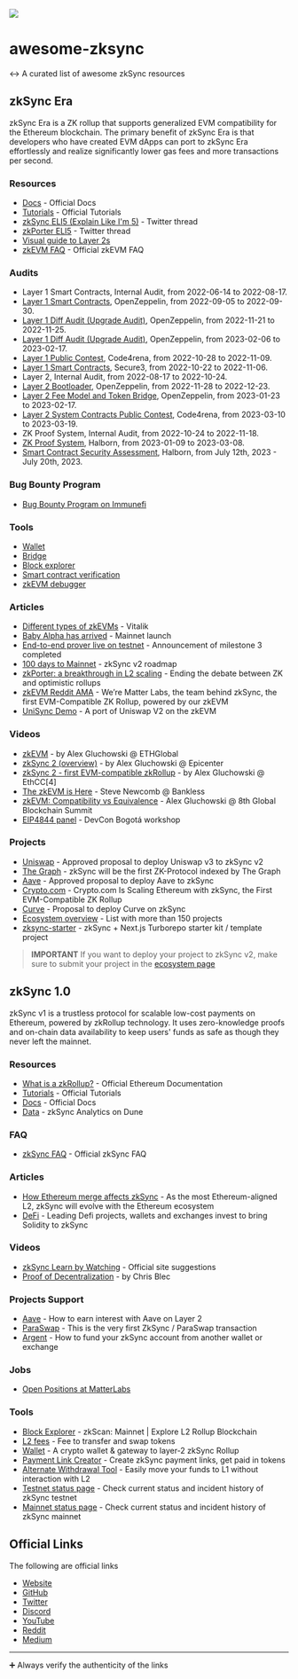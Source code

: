 ![](./zkSync-logo.png)

# awesome-zksync

↔️ A curated list of awesome zkSync resources

## zkSync Era

zkSync Era is a ZK rollup that supports generalized EVM compatibility for the Ethereum blockchain. The primary benefit of zkSync Era is that developers who have created EVM dApps can port to zkSync Era effortlessly and realize significantly lower gas fees and more transactions per second.

### Resources

- [Docs](https://v2-docs.zksync.io/dev/) - Official Docs
- [Tutorials](https://v2-docs.zksync.io/dev/tutorials/) - Official Tutorials
- [zkSync ELI5 (Explain Like I'm 5)](https://twitter.com/0xangelfish/status/1460303951627128832) - Twitter thread
- [zkPorter ELI5](https://twitter.com/0xangelfish/status/1460741464757919744) - Twitter thread
- [Visual guide to Layer 2s](https://mirror.xyz/cliffton.eth/mCO-oaRIOyvEpIZ5hJrmU-cNDZ3Z9Es7mXOPH_I9uoM)
- [zkEVM FAQ](https://zksync.io/zkevm/) - Official zkEVM FAQ

### Audits

- Layer 1 Smart Contracts, Internal Audit, from 2022-06-14 to 2022-08-17.
- [Layer 1 Smart Contracts](https://blog.openzeppelin.com/zksync-layer-1-audit/), OpenZeppelin, from 2022-09-05 to 2022-09-30.
- [Layer 1 Diff Audit (Upgrade Audit)](https://blog.openzeppelin.com/zksync-layer-1-diff-audit/), OpenZeppelin, from 2022-11-21 to 2022-11-25.
- [Layer 1 Diff Audit (Upgrade Audit)](https://blog.openzeppelin.com/zksync-l1-diff-audit-february-2023/), OpenZeppelin, from 2023-02-06 to 2023-02-17.
- [Layer 1 Public Contest](https://code4rena.com/reports/2022-10-zksync/), Code4rena, from 2022-10-28 to 2022-11-09.
- [Layer 1 Smart Contracts](https://github.com/Secure3Audit/Secure3Academy/blob/main/audit_reports/zkSync/zkSync_L1_final_Secure3_Audit_Report.pdf), Secure3, from 2022-10-22 to 2022-11-06.
- Layer 2, Internal Audit, from 2022-08-17 to 2022-10-24.
- [Layer 2 Bootloader](https://blog.openzeppelin.com/zksync-bootloader-audit-report/), OpenZeppelin, from 2022-11-28 to 2022-12-23.
- [Layer 2 Fee Model and Token Bridge](https://blog.openzeppelin.com/zksync-fee-model-and-token-bridge-audit/), OpenZeppelin, from 2023-01-23 to 2023-02-17.
- [Layer 2 System Contracts Public Contest](https://code4rena.com/contests/2023-03-zksync-era-system-contracts-contest), Code4rena, from 2023-03-10 to 2023-03-19.
- ZK Proof System, Internal Audit, from 2022-10-24 to 2022-11-18.
- [ZK Proof System](https://github.com/HalbornSecurity/PublicReports/blob/master/ZK%20Audits/MatterLabs_zkSync_Era_Circuits_Zero_Knowledge_Security_Audit_Report_Halborn_Final..pdf), Halborn, from 2023-01-09 to 2023-03-08.
- [Smart Contract Security Assessment](https://github.com/HalbornSecurity/PublicReports/blob/master/Solidity%20Smart%20Contract%20Audits/MatterLabs_Verifier_Smart_Contract_Security_Assessment_Report_Halborn_Final.pdf), Halborn, from July 12th, 2023 - July 20th, 2023.

### Bug Bounty Program

- [Bug Bounty Program on Immunefi](https://immunefi.com/bounty/zksyncera/)

### Tools

- [Wallet](https://portal.zksync.io/)
- [Bridge](https://portal.zksync.io/bridge)
- [Block explorer](https://zksync2-mainnet.zkscan.io/)
- [Smart contract verification](https://scan-v2.zksync.dev/contracts/verify)
- [zkEVM debugger](https://scan-v2.zksync.dev/tools/debugger)

### Articles

- [Different types of zkEVMs](https://vitalik.ca/general/2022/08/04/zkevm.html) - Vitalik
- [Baby Alpha has arrived](https://blog.matter-labs.io/baby-alpha-has-arrived-5b10798bc623) - Mainnet launch
- [End-to-end prover live on testnet](https://blog.matter-labs.io/milestone-3-zksync-end-to-end-prover-is-now-live-on-testnet-9ee4fdc1874f) - Announcement of milestone 3 completed
- [100 days to Mainnet](https://blog.matter-labs.io/100-days-to-mainnet-6f230893bd73) - zkSync v2 roadmap
- [zkPorter: a breakthrough in L2 scaling](https://medium.com/matter-labs/zkporter-a-breakthrough-in-l2-scaling-ed5e48842fbf) - Ending the debate between ZK and optimistic rollups
- [zkEVM Reddit AMA](https://www.reddit.com/r/ethereum/comments/q8q822/ama_were_matter_labs_the_team_behind_zksync_the/) - We’re Matter Labs, the team behind zkSync, the first EVM-Compatible ZK Rollup, powered by our zkEVM
- [UniSync Demo](https://medium.com/matter-labs/unisync-a-port-of-uniswap-v2-on-the-zkevm-b12954748504) - A port of Uniswap V2 on the zkEVM

### Videos

- [zkEVM](https://youtu.be/6wLSkpIHXM8) - by Alex Gluchowski @ ETHGlobal
- [zkSync 2 (overview)](https://www.youtube.com/watch?v=7jPusi4BJWc) - by Alex Gluchowski @ Epicenter
- [zkSync 2 - first EVM-compatible zkRollup](https://www.youtube.com/watch?v=zknVgruhjnU) - by Alex Gluchowski @ EthCC[4]
- [The zkEVM is Here](https://www.youtube.com/watch?v=QkZUlqetTRA) - Steve Newcomb @ Bankless
- [zkEVM: Compatibility vs Equivalence](https://www.youtube.com/watch?v=-Kglh-5Na-k&t=2265s) - Alex Gluchowski @ 8th Global Blockchain Summit
- [EIP4844 panel](https://www.youtube.com/watch?v=idBYmaok520&t=13461s) - DevCon Bogotá workshop

### Projects

- [Uniswap](https://app.uniswap.org/#/vote/2/25) - Approved proposal to deploy Uniswap v3 to zkSync v2
- [The Graph](https://blog.matter-labs.io/thegraph-51c45d351029) - zkSync will be the first ZK-Protocol indexed by The Graph
- [Aave](https://snapshot.org/#/aave.eth/proposal/0x8257d8c7681a3587a61f0d97997045c4d35815031d56386c854afa66f0d04351) - Approved proposal to deploy Aave to zkSync
- [Crypto.com](https://blog.matter-labs.io/cryptocom-cb911e7ba58c) - Crypto.com Is Scaling Ethereum with zkSync, the First EVM-Compatible ZK Rollup
- [Curve](https://gov.curve.fi/t/proposal-to-launch-curve-on-zksync/4367) - Proposal to deploy Curve on zkSync
- [Ecosystem overview](https://ecosystem.zksync.io/) - List with more than 150 projects
- [zksync-starter](https://github.com/ewerx/zksync-starter) - zkSync + Next.js Turborepo starter kit / template project

> **IMPORTANT** If you want to deploy your project to zkSync v2, make sure to submit your project in the [ecosystem page](https://ecosystem.zksync.io/)

## zkSync 1.0

zkSync v1 is a trustless protocol for scalable low-cost payments on Ethereum, powered by zkRollup technology. It uses zero-knowledge proofs and on-chain data availability to keep users' funds as safe as though they never left the mainnet.

### Resources

- [What is a zkRollup?](https://ethereum.org/en/developers/docs/scaling/layer-2-rollups/#zk-rollups) - Official Ethereum Documentation
- [Tutorials](https://zksync.io/userdocs/tutorials.html) - Official Tutorials
- [Docs](https://zksync.io/dev/) - Official Docs
- [Data](https://dune.xyz/Marcov/zkSync) - zkSync Analytics on Dune

### FAQ

- [zkSync FAQ](https://zksync.io/userdocs/faq.html) - Official zkSync FAQ

### Articles

- [How Ethereum merge affects zkSync](https://blog.matter-labs.io/the-ethereum-merge-how-it-affects-zksync-ba3f00b8542b) - As the most Ethereum-aligned L2, zkSync will evolve with the Ethereum ecosystem
- [DeFi](https://blog.matter-labs.io/leading-defi-projects-and-exchanges-invest-to-bring-solidity-to-zksync-9a3df978f824) - Leading Defi projects, wallets and exchanges invest to bring Solidity to zkSync

### Videos

- [zkSync Learn by Watching](https://zksync.io/faq/learnbywatching.html) - Official site suggestions
- [Proof of Decentralization](https://www.crowdcast.io/e/pod-zksync) - by Chris Blec

### Projects Support

- [Aave](https://www.argent.xyz/blog/how-to-earn-interest-with-aave-on-layer-2/) - How to earn interest with Aave on Layer 2
- [ParaSwap](https://twitter.com/paraswap/status/1469429505060126728) - This is the very first ZkSync / ParaSwap transaction
- [Argent](https://support.argent.xyz/hc/en-us/articles/4406742741649-How-to-fund-your-zkSync-account-from-another-wallet-or-exchange) - How to fund your zkSync account from another wallet or exchange

### Jobs

- [Open Positions at MatterLabs](https://jobs.eu.lever.co/matterlabs)

### Tools

- [Block Explorer](https://zkscan.io/) - zkScan: Mainnet | Explore L2 Rollup Blockchain
- [L2 fees](https://l2fees.info/) - Fee to transfer and swap tokens
- [Wallet](https://wallet.zksync.io/) - A crypto wallet & gateway to layer-2 zkSync Rollup
- [Payment Link Creator](https://link.zksync.io/) - Create zkSync payment links, get paid in tokens
- [Alternate Withdrawal Tool](https://withdraw.zksync.io/) - Easily move your funds to L1 without interaction with L2
- [Testnet status page](https://uptime.com/statuspage/zkSync-testnet) - Check current status and incident history of zkSync testnet
- [Mainnet status page](https://uptime.com/statuspage/zkSync) - Check current status and incident history of zkSync mainnet

## Official Links

The following are official links

- [Website](https://zksync.io/)
- [GitHub](https://github.com/matter-labs)
- [Twitter](https://twitter.com/zksync)
- [Discord](https://join.zksync.dev/)
- [YouTube](https://www.youtube.com/c/MatterLabs)
- [Reddit](https://www.reddit.com/r/zkSync/)
- [Medium](https://blog.matter-labs.io/)

---

➕ Always verify the authenticity of the links
